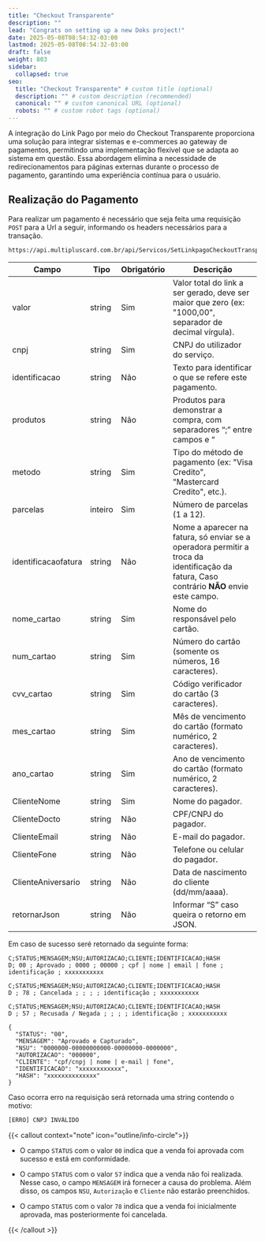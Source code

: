 ```yaml
---
title: "Checkout Transparente"
description: ""
lead: "Congrats on setting up a new Doks project!"
date: 2025-05-08T08:54:32-03:00
lastmod: 2025-05-08T08:54:32-03:00
draft: false
weight: 803
sidebar:
  collapsed: true
seo:
  title: "Checkout Transparente" # custom title (optional)
  description: "" # custom description (recommended)
  canonical: "" # custom canonical URL (optional)
  robots: "" # custom robot tags (optional)
---
```


A integração do Link Pago por meio do Checkout Transparente proporciona uma solução para integrar sistemas e e-commerces ao gateway de pagamentos, permitindo uma implementação flexível que se adapta ao sistema em questão. Essa abordagem elimina a necessidade de redirecionamentos para páginas externas durante o processo de pagamento, garantindo uma experiência contínua para o usuário.

## Realização do Pagamento

Para realizar um pagamento é necessário que seja feita uma requisição `POST` para a Url a seguir, informando os headers necessários para a transação.

```txt {title="URL da API"}
https://api.multipluscard.com.br/api/Servicos/SetLinkpagoCheckoutTransparente”
```

| Campo                  | Tipo       | Obrigatório | Descrição                                                                                           |
|------------------------|------------|-------------|-----------------------------------------------------------------------------------------------------|
| valor              | string     | Sim         | Valor total do link a ser gerado, deve ser maior que zero (ex: "1000,00", separador de decimal vírgula). |
| cnpj               | string     | Sim         | CNPJ do utilizador do serviço.                                                                      |
| identificacao      | string     | Não         | Texto para identificar o que se refere este pagamento.                                              |
| produtos           | string     | Não         | Produtos para demonstrar a compra, com separadores “;” entre campos e “|” entre produtos. Ex: "1;Produto 1;1;5,00\|2;Produto 2;1;2,50"           |
| metodo             | string     | Sim         | Tipo do método de pagamento (ex: "Visa Credito", "Mastercard Credito", etc.).                       |
| parcelas           | inteiro    | Sim         | Número de parcelas (1 a 12).                                                                         |
| identificacaofatura  | string     | Não         | Nome a aparecer na fatura, só enviar se a operadora permitir a troca da identificação da fatura, Caso contrário **NÃO** envie este campo.   |
| nome_cartao        | string     | Sim         | Nome do responsável pelo cartão.                                                                   |
| num_cartao         | string     | Sim         | Número do cartão (somente os números, 16 caracteres).                                               |
| cvv_cartao         | string     | Sim         | Código verificador do cartão (3 caracteres).                                                       |
| mes_cartao         | string     | Sim         | Mês de vencimento do cartão (formato numérico, 2 caracteres).                                       |
| ano_cartao         | string     | Sim         | Ano de vencimento do cartão (formato numérico, 2 caracteres).                                      |
| ClienteNome        | string     | Sim         | Nome do pagador.                                                                                    |
| ClienteDocto       | string     | Não         | CPF/CNPJ do pagador.                                                                                |
| ClienteEmail       | string     | Não         | E-mail do pagador.                                                                                 |
| ClienteFone        | string     | Não         | Telefone ou celular do pagador.                                                                     |
| ClienteAniversario | string     | Não         | Data de nascimento do cliente (dd/mm/aaaa).                                                        |
| retornarJson       | string     | Não         | Informar “S” caso queira o retorno em JSON.                                                         |

Em caso de sucesso seré retornado da seguinte forma:

```csv{title="Exemplos de Retorno em CSV"}
C;STATUS;MENSAGEM;NSU;AUTORIZACAO;CLIENTE;IDENTIFICACAO;HASH
D; 00 ; Aprovado ; 0000 ; 00000 ; cpf | nome | email | fone ; identificação ; xxxxxxxxxxx

C;STATUS;MENSAGEM;NSU;AUTORIZACAO;CLIENTE;IDENTIFICACAO;HASH
D ; 78 ; Cancelada ; ; ; ; identificação ; xxxxxxxxxxx

C;STATUS;MENSAGEM;NSU;AUTORIZACAO;CLIENTE;IDENTIFICACAO;HASH
D ; 57 ; Recusada / Negada ; ; ; ; identificação ; xxxxxxxxxxx
````

```json{title="Exemplo de Retorno em JSON"}
{
  "STATUS": "00",
  "MENSAGEM": "Aprovado e Capturado",
  "NSU": "0000000-00000000000-00000000-0000000",
  "AUTORIZACAO": "000000",
  "CLIENTE": "cpf/cnpj | nome | e-mail | fone",
  "IDENTIFICACAO": "xxxxxxxxxxxx",
  "HASH": "xxxxxxxxxxxxxx"
}
```

Caso ocorra erro na requisição será retornada uma string contendo o motivo:

```txt {title="Exemplo de Retorno com Erro"}
[ERRO] CNPJ INVÁLIDO
```

{{< callout context="note" icon="outline/info-circle">}}
- O campo `STATUS` com o valor `00` indica que a venda foi aprovada com sucesso e está em conformidade.

- O campo `STATUS` com o valor `57` indica que a venda não foi realizada. Nesse caso, o campo `MENSAGEM` irá fornecer a causa do problema. Além disso, os campos `NSU`, `Autorização` e `Cliente` não estarão preenchidos.

- O campo `STATUS` com o valor `78` indica que a venda foi inicialmente aprovada, mas posteriormente foi cancelada.

{{< /callout >}}
